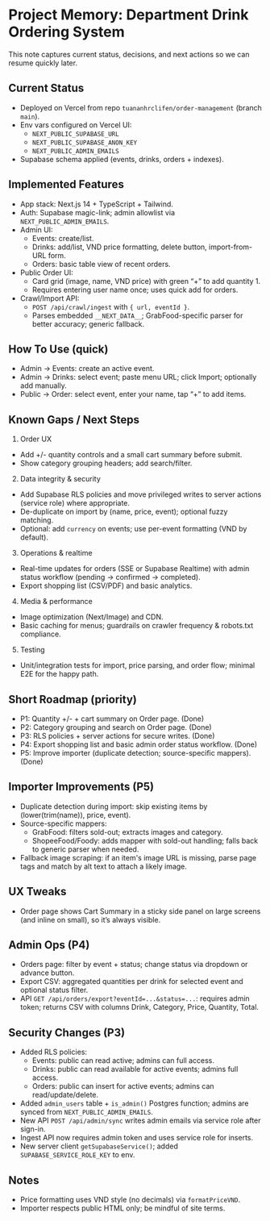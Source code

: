 # Project Memory: Department Drink Ordering System

This note captures current status, decisions, and next actions so we can resume quickly later.

## Current Status
- Deployed on Vercel from repo `tuananhrclifen/order-management` (branch `main`).
- Env vars configured on Vercel UI:
  - `NEXT_PUBLIC_SUPABASE_URL`
  - `NEXT_PUBLIC_SUPABASE_ANON_KEY`
  - `NEXT_PUBLIC_ADMIN_EMAILS`
- Supabase schema applied (events, drinks, orders + indexes).

## Implemented Features
- App stack: Next.js 14 + TypeScript + Tailwind.
- Auth: Supabase magic-link; admin allowlist via `NEXT_PUBLIC_ADMIN_EMAILS`.
- Admin UI:
  - Events: create/list.
  - Drinks: add/list, VND price formatting, delete button, import-from-URL form.
  - Orders: basic table view of recent orders.
- Public Order UI:
  - Card grid (image, name, VND price) with green “+” to add quantity 1.
  - Requires entering user name once; uses quick add for orders.
- Crawl/Import API:
  - `POST /api/crawl/ingest` with `{ url, eventId }`.
  - Parses embedded `__NEXT_DATA__`; GrabFood-specific parser for better accuracy; generic fallback.

## How To Use (quick)
- Admin → Events: create an active event.
- Admin → Drinks: select event; paste menu URL; click Import; optionally add manually.
- Public → Order: select event, enter your name, tap “+” to add items.

## Known Gaps / Next Steps
1) Order UX
- Add +/- quantity controls and a small cart summary before submit.
- Show category grouping headers; add search/filter.

2) Data integrity & security
- Add Supabase RLS policies and move privileged writes to server actions (service role) where appropriate.
- De-duplicate on import by (name, price, event); optional fuzzy matching.
- Optional: add `currency` on events; use per-event formatting (VND by default).

3) Operations & realtime
- Real-time updates for orders (SSE or Supabase Realtime) with admin status workflow (pending → confirmed → completed).
- Export shopping list (CSV/PDF) and basic analytics.

4) Media & performance
- Image optimization (Next/Image) and CDN.
- Basic caching for menus; guardrails on crawler frequency & robots.txt compliance.

5) Testing
- Unit/integration tests for import, price parsing, and order flow; minimal E2E for the happy path.

## Short Roadmap (priority)
- P1: Quantity +/- + cart summary on Order page. (Done)
- P2: Category grouping and search on Order page. (Done)
- P3: RLS policies + server actions for secure writes. (Done)
- P4: Export shopping list and basic admin order status workflow. (Done)
- P5: Improve importer (duplicate detection; source-specific mappers). (Done)

## Importer Improvements (P5)
- Duplicate detection during import: skip existing items by (lower(trim(name)), price, event).
- Source-specific mappers:
  - GrabFood: filters sold-out; extracts images and category.
  - ShopeeFood/Foody: adds mapper with sold-out handling; falls back to generic parser when needed.
 - Fallback image scraping: if an item's image URL is missing, parse page <img> tags and match by alt text to attach a likely image.

## UX Tweaks
- Order page shows Cart Summary in a sticky side panel on large screens (and inline on small), so it’s always visible.

## Admin Ops (P4)
- Orders page: filter by event + status; change status via dropdown or advance button.
- Export CSV: aggregated quantities per drink for selected event and optional status filter.
- API `GET /api/orders/export?eventId=...&status=...`: requires admin token; returns CSV with columns Drink, Category, Price, Quantity, Total.

## Security Changes (P3)
- Added RLS policies:
  - Events: public can read active; admins can full access.
  - Drinks: public can read available for active events; admins full access.
  - Orders: public can insert for active events; admins can read/update/delete.
- Added `admin_users` table + `is_admin()` Postgres function; admins are synced from `NEXT_PUBLIC_ADMIN_EMAILS`.
- New API `POST /api/admin/sync` writes admin emails via service role after sign-in.
- Ingest API now requires admin token and uses service role for inserts.
- New server client `getSupabaseService()`; added `SUPABASE_SERVICE_ROLE_KEY` to env.

## Notes
- Price formatting uses VND style (no decimals) via `formatPriceVND`.
- Importer respects public HTML only; be mindful of site terms.
